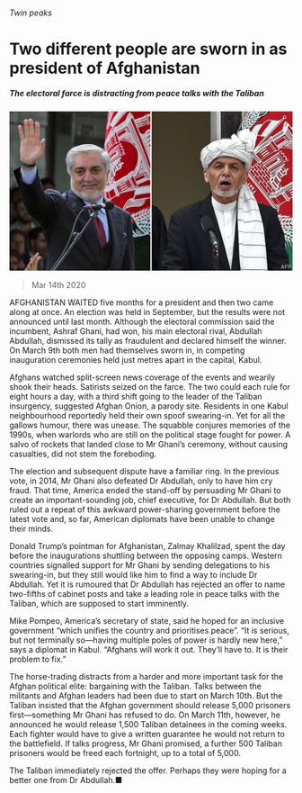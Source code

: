 ###### Twin peaks

# Two different people are sworn in as president of Afghanistan 

##### The electoral farce is distracting from peace talks with the Taliban 

![image](images/20200314_ASP506.jpg) 

> Mar 14th 2020 

AFGHANISTAN WAITED five months for a president and then two came along at once. An election was held in September, but the results were not announced until last month. Although the electoral commission said the incumbent, Ashraf Ghani, had won, his main electoral rival, Abdullah Abdullah, dismissed its tally as fraudulent and declared himself the winner. On March 9th both men had themselves sworn in, in competing inauguration ceremonies held just metres apart in the capital, Kabul.

Afghans watched split-screen news coverage of the events and wearily shook their heads. Satirists seized on the farce. The two could each rule for eight hours a day, with a third shift going to the leader of the Taliban insurgency, suggested Afghan Onion, a parody site. Residents in one Kabul neighbourhood reportedly held their own spoof swearing-in. Yet for all the gallows humour, there was unease. The squabble conjures memories of the 1990s, when warlords who are still on the political stage fought for power. A salvo of rockets that landed close to Mr Ghani’s ceremony, without causing casualties, did not stem the foreboding.


The election and subsequent dispute have a familiar ring. In the previous vote, in 2014, Mr Ghani also defeated Dr Abdullah, only to have him cry fraud. That time, America ended the stand-off by persuading Mr Ghani to create an important-sounding job, chief executive, for Dr Abdullah. But both ruled out a repeat of this awkward power-sharing government before the latest vote and, so far, American diplomats have been unable to change their minds.

Donald Trump’s pointman for Afghanistan, Zalmay Khalilzad, spent the day before the inaugurations shuttling between the opposing camps. Western countries signalled support for Mr Ghani by sending delegations to his swearing-in, but they still would like him to find a way to include Dr Abdullah. Yet it is rumoured that Dr Abdullah has rejected an offer to name two-fifths of cabinet posts and take a leading role in peace talks with the Taliban, which are supposed to start imminently.

Mike Pompeo, America’s secretary of state, said he hoped for an inclusive government “which unifies the country and prioritises peace”. “It is serious, but not terminally so—having multiple poles of power is hardly new here,” says a diplomat in Kabul. “Afghans will work it out. They’ll have to. It is their problem to fix.”

The horse-trading distracts from a harder and more important task for the Afghan political elite: bargaining with the Taliban. Talks between the militants and Afghan leaders had been due to start on March 10th. But the Taliban insisted that the Afghan government should release 5,000 prisoners first—something Mr Ghani has refused to do. On March 11th, however, he announced he would release 1,500 Taliban detainees in the coming weeks. Each fighter would have to give a written guarantee he would not return to the battlefield. If talks progress, Mr Ghani promised, a further 500 Taliban prisoners would be freed each fortnight, up to a total of 5,000.

The Taliban immediately rejected the offer. Perhaps they were hoping for a better one from Dr Abdullah.■

